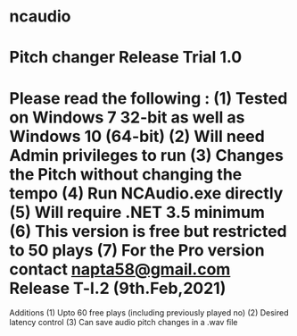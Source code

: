 # ncaudio
Pitch changer
Release Trial  1.0
==================
Please read the following :
(1) Tested on Windows 7 32-bit as well as Windows 10 (64-bit)
(2) Will need Admin privileges to run
(3) Changes the Pitch without changing the tempo
(4) Run NCAudio.exe directly
(5) Will require .NET 3.5 minimum
(6) This version is free but restricted to 50 plays
(7) For the Pro version contact napta58@gmail.com
Release T-l.2 (9th.Feb,2021)
===========================
Additions
(1) Upto 60 free plays (including previously played no)
(2) Desired latency control
(3) Can save audio pitch changes in a .wav file
